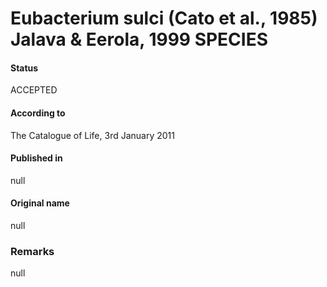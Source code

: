 # Eubacterium sulci (Cato et al., 1985) Jalava & Eerola, 1999 SPECIES

#### Status
ACCEPTED

#### According to
The Catalogue of Life, 3rd January 2011

#### Published in
null

#### Original name
null

### Remarks
null